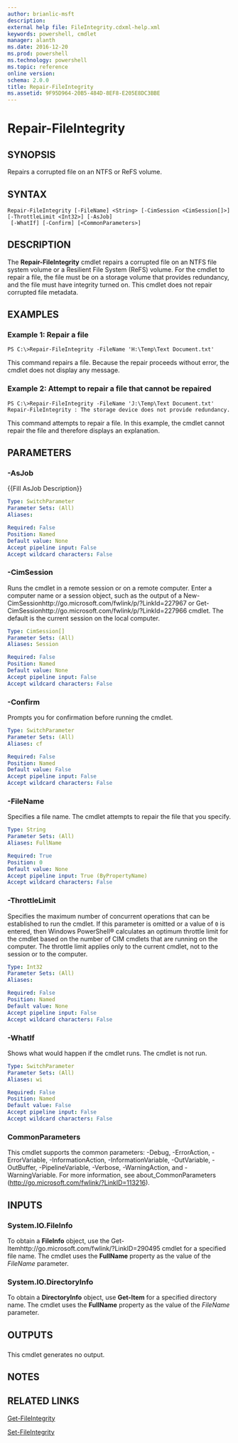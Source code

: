 ```yaml
---
author: brianlic-msft
description: 
external help file: FileIntegrity.cdxml-help.xml
keywords: powershell, cmdlet
manager: alanth
ms.date: 2016-12-20
ms.prod: powershell
ms.technology: powershell
ms.topic: reference
online version: 
schema: 2.0.0
title: Repair-FileIntegrity
ms.assetid: 9F95D964-20B5-484D-8EF8-E205E8DC3BBE
---
```


# Repair-FileIntegrity

## SYNOPSIS
Repairs a corrupted file on an NTFS or ReFS volume.

## SYNTAX

```
Repair-FileIntegrity [-FileName] <String> [-CimSession <CimSession[]>] [-ThrottleLimit <Int32>] [-AsJob]
 [-WhatIf] [-Confirm] [<CommonParameters>]
```

## DESCRIPTION
The **Repair-FileIntegrity** cmdlet repairs a corrupted file on an NTFS file system volume or a Resilient File System (ReFS) volume.
For the cmdlet to repair a file, the file must be on a storage volume that provides redundancy, and the file must have integrity turned on.
This cmdlet does not repair corrupted file metadata.

## EXAMPLES

### Example 1: Repair a file
```
PS C:\>Repair-FileIntegrity -FileName 'H:\Temp\Text Document.txt'
```

This command repairs a file.
Because the repair proceeds without error, the cmdlet does not display any message.

### Example 2: Attempt to repair a file that cannot be repaired
```
PS C:\>Repair-FileIntegrity -FileName 'J:\Temp\Text Document.txt'
Repair-FileIntegrity : The storage device does not provide redundancy.
```

This command attempts to repair a file.
In this example, the cmdlet cannot repair the file and therefore displays an explanation.

## PARAMETERS

### -AsJob
{{Fill AsJob Description}}

```yaml
Type: SwitchParameter
Parameter Sets: (All)
Aliases: 

Required: False
Position: Named
Default value: None
Accept pipeline input: False
Accept wildcard characters: False
```

### -CimSession
Runs the cmdlet in a remote session or on a remote computer.
Enter a computer name or a session object, such as the output of a New-CimSessionhttp://go.microsoft.com/fwlink/p/?LinkId=227967 or Get-CimSessionhttp://go.microsoft.com/fwlink/p/?LinkId=227966 cmdlet.
The default is the current session on the local computer.

```yaml
Type: CimSession[]
Parameter Sets: (All)
Aliases: Session

Required: False
Position: Named
Default value: None
Accept pipeline input: False
Accept wildcard characters: False
```

### -Confirm
Prompts you for confirmation before running the cmdlet.

```yaml
Type: SwitchParameter
Parameter Sets: (All)
Aliases: cf

Required: False
Position: Named
Default value: False
Accept pipeline input: False
Accept wildcard characters: False
```

### -FileName
Specifies a file name.
The cmdlet attempts to repair the file that you specify.

```yaml
Type: String
Parameter Sets: (All)
Aliases: FullName

Required: True
Position: 0
Default value: None
Accept pipeline input: True (ByPropertyName)
Accept wildcard characters: False
```

### -ThrottleLimit
Specifies the maximum number of concurrent operations that can be established to run the cmdlet.
If this parameter is omitted or a value of `0` is entered, then Windows PowerShell® calculates an optimum throttle limit for the cmdlet based on the number of CIM cmdlets that are running on the computer.
The throttle limit applies only to the current cmdlet, not to the session or to the computer.

```yaml
Type: Int32
Parameter Sets: (All)
Aliases: 

Required: False
Position: Named
Default value: None
Accept pipeline input: False
Accept wildcard characters: False
```

### -WhatIf
Shows what would happen if the cmdlet runs.
The cmdlet is not run.

```yaml
Type: SwitchParameter
Parameter Sets: (All)
Aliases: wi

Required: False
Position: Named
Default value: False
Accept pipeline input: False
Accept wildcard characters: False
```

### CommonParameters
This cmdlet supports the common parameters: -Debug, -ErrorAction, -ErrorVariable, -InformationAction, -InformationVariable, -OutVariable, -OutBuffer, -PipelineVariable, -Verbose, -WarningAction, and -WarningVariable. For more information, see about_CommonParameters (http://go.microsoft.com/fwlink/?LinkID=113216).

## INPUTS

### System.IO.FileInfo
To obtain a **FileInfo** object, use the Get-Itemhttp://go.microsoft.com/fwlink/?LinkID=290495 cmdlet for a specified file name.
The cmdlet uses the **FullName** property as the value of the *FileName* parameter.

### System.IO.DirectoryInfo
To obtain a **DirectoryInfo** object, use **Get-Item** for a specified directory name.
The cmdlet uses the **FullName** property as the value of the *FileName* parameter.

## OUTPUTS

###  
This cmdlet generates no output.

## NOTES

## RELATED LINKS

[Get-FileIntegrity](./Get-FileIntegrity.md)

[Set-FileIntegrity](./Set-FileIntegrity.md)


